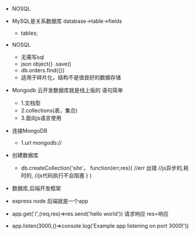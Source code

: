 -   NOSQL
-   MySQL是关系数据库 database->table->fields
    -   tables;
-   NOSQL
    -   无需写sql
    -   json object{} .save()
    -   db.orders.find({})
    -   适用于碎片化，结构不是很良好的数据存储
-   Mongodb 云开发数据库就是线上版的 语句简单
    -   1.文档型
    -   2.collections(表，集合)
    -   3.面向js语言使用
-   连接MongoDB
    -   1.url mongodb://
-   创建数据库
    -   db.createCollection('site'，
        function(err,res){
            //err 出错
            //js异步的,耗时的,
            //js代码执行不会阻塞
        }
    )

-   数据库,后端开发框架 
-   express node 后端就是一个app
-   app.get('/',(req,res)=>res.send('hello world'))  请求响应 res=响应
-   app.listen(3000,()=>console.log('Example app listening on port 3000!'))
